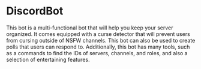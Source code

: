# DiscordBot
This bot is a multi-functional bot that will help you keep your server organized. It comes equipped with a curse detector that will prevent users from cursing outside of NSFW channels. This bot can also be used to create polls that users can respond to. Additionally, this bot has many tools, such as a commands to find the IDs of servers, channels, and roles, and also a selection of entertaining features.
